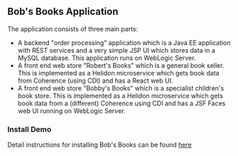 
## Bob's Books Application

The application consists of three main parts:

* A backend "order processing" application which is a Java EE
  application with REST services and a very simple JSP UI which
  stores data in a MySQL database.  This application runs on WebLogic
  Server.
* A front end web store "Robert's Books" which is a general book
  seller.  This is implemented as a Helidon microservice which
  gets book data from Coherence (using CDI)  and has a React
  web UI.
* A front end web store "Bobby's Books" which is a specialist
  children's book store.  This is implemented as a Helidon
  microservice which gets book data from a (different) Coherence
  using CDI and has a JSF Faces web UI running on WebLogic Server.

### Install Demo

Detail instructions for installing Bob's Books can be found [here](https://github.com/verrazzano/verrazzano/blob/master/examples/bobs-books/README.md)

